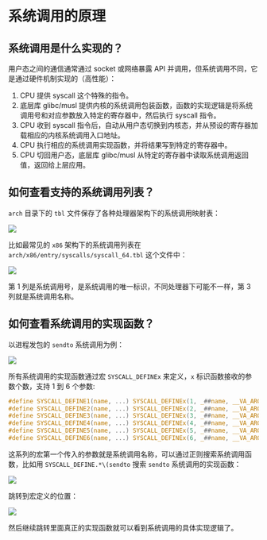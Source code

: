 # 系统调用的原理

## 系统调用是什么实现的？

用户态之间的通信通常通过 socket 或网络暴露 API 并调用，但系统调用不同，它是通过硬件机制实现的（高性能）：
1. CPU 提供 syscall 这个特殊的指令。
2. 底层库 glibc/musl 提供内核的系统调用包装函数，函数的实现逻辑是将系统调用号和对应参数放入特定的寄存器中，然后执行 syscall 指令。
3. CPU 收到 syscall 指令后，自动从用户态切换到内核态，并从预设的寄存器加载相应的内核系统调用入口地址。
4. CPU 执行相应的系统调用实现函数，并将结果写到特定的寄存器中。
5. CPU 切回用户态，底层库 glibc/musl 从特定的寄存器中读取系统调用返回值，返回给上层应用。

## 如何查看支持的系统调用列表？

`arch` 目录下的 `tbl` 文件保存了各种处理器架构下的系统调用映射表：

![](https://image-host-1251893006.cos.ap-chengdu.myqcloud.com/2025%2F04%2F17%2F20250417135728.png)

比如最常见的 `x86` 架构下的系统调用列表在 `arch/x86/entry/syscalls/syscall_64.tbl` 这个文件中：

![](https://image-host-1251893006.cos.ap-chengdu.myqcloud.com/2025%2F04%2F17%2F20250417140006.png)

第 1 列是系统调用号，是系统调用的唯一标识，不同处理器下可能不一样，第 3 列就是系统调用名称。

## 如何查看系统调用的实现函数？

以进程发包的 `sendto` 系统调用为例：

![](https://image-host-1251893006.cos.ap-chengdu.myqcloud.com/2025%2F04%2F17%2F20250417142733.png)

所有系统调用的实现函数通过宏 `SYSCALL_DEFINEx` 来定义，`x` 标识函数接收的参数个数，支持 1 到 6 个参数:

```c
#define SYSCALL_DEFINE1(name, ...) SYSCALL_DEFINEx(1, _##name, __VA_ARGS__)
#define SYSCALL_DEFINE2(name, ...) SYSCALL_DEFINEx(2, _##name, __VA_ARGS__)
#define SYSCALL_DEFINE3(name, ...) SYSCALL_DEFINEx(3, _##name, __VA_ARGS__)
#define SYSCALL_DEFINE4(name, ...) SYSCALL_DEFINEx(4, _##name, __VA_ARGS__)
#define SYSCALL_DEFINE5(name, ...) SYSCALL_DEFINEx(5, _##name, __VA_ARGS__)
#define SYSCALL_DEFINE6(name, ...) SYSCALL_DEFINEx(6, _##name, __VA_ARGS__)
```

这系列的宏第一个传入的参数就是系统调用名称，可以通过正则搜索系统调用函数，比如用 `SYSCALL_DEFINE.*\(sendto` 搜索 `sendto` 系统调用的实现函数：

![](https://image-host-1251893006.cos.ap-chengdu.myqcloud.com/2025%2F04%2F17%2F20250417143624.png)

跳转到宏定义的位置：

![](https://image-host-1251893006.cos.ap-chengdu.myqcloud.com/2025%2F04%2F17%2F20250417144107.png)

然后继续跳转里面真正的实现函数就可以看到系统调用的具体实现逻辑了。
